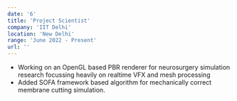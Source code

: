 ```yaml
---
date: '6'
title: 'Project Scientist'
company: 'IIT Delhi'
location: 'New Delhi'
range: 'June 2022 - Present'
url: ''
---
```


- Working on an OpenGL based PBR renderer for neurosurgery simulation research focussing heavily on realtime VFX and mesh processing
- Added SOFA framework based algorithm for mechanically correct membrane cutting simulation.
